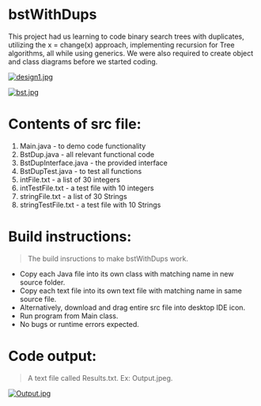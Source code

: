 # bstWithDups
This project had us learning to code binary search trees with duplicates, utilizing the x = change(x) approach, implementing recursion for Tree algorithms, all while using generics. We were also required to create object and class diagrams before we started coding.

[![design1.jpg](https://i.postimg.cc/QCdbxcP7/design1.jpg)](https://postimg.cc/Pp0ZSvdf)

[![bst.jpg](https://i.postimg.cc/Yqtzz8L6/bst.jpg)](https://postimg.cc/ThHbRV91)

# Contents of src file:
  1. Main.java - to demo code functionality
  2. BstDup.java - all relevant functional code
  3. BstDupInterface.java - the provided interface
  4. BstDupTest.java - to test all functions
  5. intFile.txt - a list of 30 integers
  6. intTestFile.txt - a test file with 10 integers
  7. stringFile.txt - a list of 30 Strings
  8. stringTestFile.txt - a test file with 10 Strings

# Build instructions:
> The build insructions to make bstWithDups work.
- Copy each Java file into its own class with matching name in new source folder.
- Copy each text file into its own text file with matching name in same source file.
- Alternatively, download and drag entire src file into desktop IDE icon.
- Run program from Main class.
- No bugs or runtime errors expected.

# Code output:
> A text file called Results.txt. Ex: Output.jpeg.

[![Output.jpg](https://i.postimg.cc/vHdbqxGL/Output.jpg)](https://postimg.cc/z3ps3BbV)
